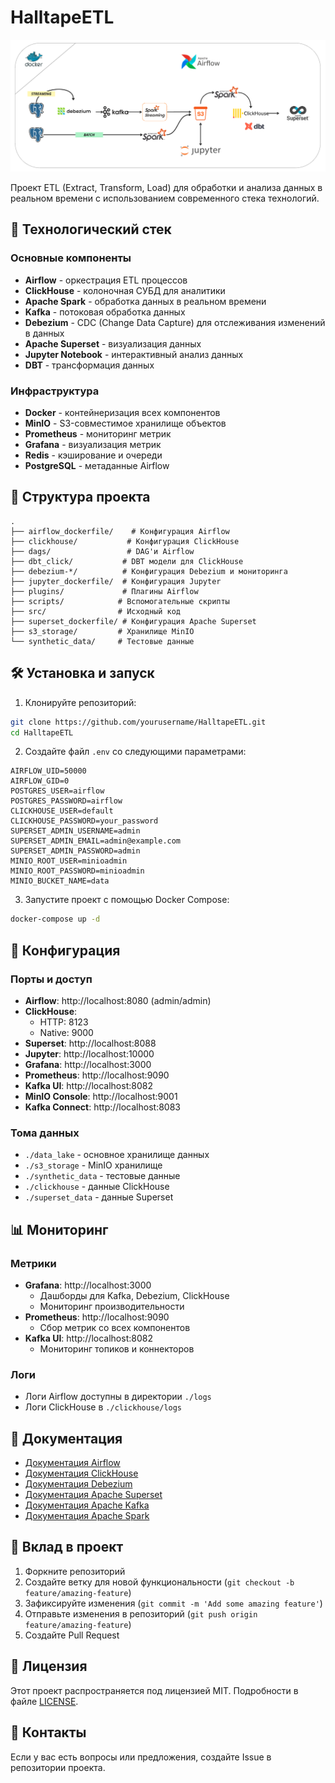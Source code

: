 # HalltapeETL

<p align="center">
    <img src="png/main.png" alt="nf" width="1000"/>
</p>

Проект ETL (Extract, Transform, Load) для обработки и анализа данных в реальном времени с использованием современного стека технологий.

## 🚀 Технологический стек

### Основные компоненты
- **Airflow** - оркестрация ETL процессов
- **ClickHouse** - колоночная СУБД для аналитики
- **Apache Spark** - обработка данных в реальном времени
- **Kafka** - потоковая обработка данных
- **Debezium** - CDC (Change Data Capture) для отслеживания изменений в данных
- **Apache Superset** - визуализация данных
- **Jupyter Notebook** - интерактивный анализ данных
- **DBT** - трансформация данных

### Инфраструктура
- **Docker** - контейнеризация всех компонентов
- **MinIO** - S3-совместимое хранилище объектов
- **Prometheus** - мониторинг метрик
- **Grafana** - визуализация метрик
- **Redis** - кэширование и очереди
- **PostgreSQL** - метаданные Airflow

## 📁 Структура проекта

```
.
├── airflow_dockerfile/    # Конфигурация Airflow
├── clickhouse/           # Конфигурация ClickHouse
├── dags/                 # DAG'и Airflow
├── dbt_click/           # DBT модели для ClickHouse
├── debezium-*/          # Конфигурация Debezium и мониторинга
├── jupyter_dockerfile/  # Конфигурация Jupyter
├── plugins/             # Плагины Airflow
├── scripts/            # Вспомогательные скрипты
├── src/                # Исходный код
├── superset_dockerfile/ # Конфигурация Apache Superset
├── s3_storage/         # Хранилище MinIO
└── synthetic_data/     # Тестовые данные
```

## 🛠 Установка и запуск

1. Клонируйте репозиторий:
```bash
git clone https://github.com/yourusername/HalltapeETL.git
cd HalltapeETL
```

2. Создайте файл `.env` со следующими параметрами:
```env
AIRFLOW_UID=50000
AIRFLOW_GID=0
POSTGRES_USER=airflow
POSTGRES_PASSWORD=airflow
CLICKHOUSE_USER=default
CLICKHOUSE_PASSWORD=your_password
SUPERSET_ADMIN_USERNAME=admin
SUPERSET_ADMIN_EMAIL=admin@example.com
SUPERSET_ADMIN_PASSWORD=admin
MINIO_ROOT_USER=minioadmin
MINIO_ROOT_PASSWORD=minioadmin
MINIO_BUCKET_NAME=data
```

3. Запустите проект с помощью Docker Compose:
```bash
docker-compose up -d
```

## 🔧 Конфигурация

### Порты и доступ
- **Airflow**: http://localhost:8080 (admin/admin)
- **ClickHouse**: 
  - HTTP: 8123
  - Native: 9000
- **Superset**: http://localhost:8088
- **Jupyter**: http://localhost:10000
- **Grafana**: http://localhost:3000
- **Prometheus**: http://localhost:9090
- **Kafka UI**: http://localhost:8082
- **MinIO Console**: http://localhost:9001
- **Kafka Connect**: http://localhost:8083

### Тома данных
- `./data_lake` - основное хранилище данных
- `./s3_storage` - MinIO хранилище
- `./synthetic_data` - тестовые данные
- `./clickhouse` - данные ClickHouse
- `./superset_data` - данные Superset

## 📊 Мониторинг

### Метрики
- **Grafana**: http://localhost:3000
  - Дашборды для Kafka, Debezium, ClickHouse
  - Мониторинг производительности
- **Prometheus**: http://localhost:9090
  - Сбор метрик со всех компонентов
- **Kafka UI**: http://localhost:8082
  - Мониторинг топиков и коннекторов

### Логи
- Логи Airflow доступны в директории `./logs`
- Логи ClickHouse в `./clickhouse/logs`

## 📝 Документация

- [Документация Airflow](https://airflow.apache.org/docs/)
- [Документация ClickHouse](https://clickhouse.com/docs/)
- [Документация Debezium](https://debezium.io/documentation/)
- [Документация Apache Superset](https://superset.apache.org/docs/intro)
- [Документация Apache Kafka](https://kafka.apache.org/documentation/)
- [Документация Apache Spark](https://spark.apache.org/docs/latest/)

## 🤝 Вклад в проект

1. Форкните репозиторий
2. Создайте ветку для новой функциональности (`git checkout -b feature/amazing-feature`)
3. Зафиксируйте изменения (`git commit -m 'Add some amazing feature'`)
4. Отправьте изменения в репозиторий (`git push origin feature/amazing-feature`)
5. Создайте Pull Request

## 📄 Лицензия

Этот проект распространяется под лицензией MIT. Подробности в файле [LICENSE](LICENSE).

## 📧 Контакты

Если у вас есть вопросы или предложения, создайте Issue в репозитории проекта.
